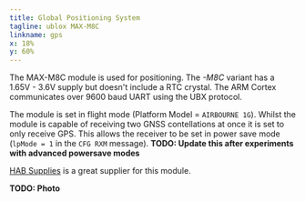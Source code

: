 ```yaml
---
title: Global Positioning System
tagline: ublox MAX-M8C
linkname: gps
x: 18%
y: 60%
---
```


The MAX-M8C module is used for positioning. The _-M8C_ variant has a
1.65V - 3.6V supply but doesn't include a RTC crystal. The ARM Cortex
communicates over 9600 baud UART using the UBX protocol.

The module is set in flight mode (Platform Model = `AIRBOURNE
1G`). Whilst the module is capable of receiving two GNSS contellations
at once it is set to only receive GPS. This allows the receiver to be
set in power save mode (`lpMode = 1` in the `CFG RXM`
message). **TODO: Update this after experiments with advanced
powersave modes**

[HAB Supplies](http://ava.upuaut.net/store/index.php?route=product/product&path=59_64&product_id=108)
is a great supplier for this module.

**TODO: Photo**
